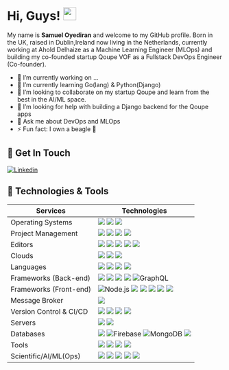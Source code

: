 # Hi, Guys! <img src="wave.gif" width="30px">

<!-- https://simpleicons.org/ -->

My name is **Samuel Oyediran** and welcome to my GitHub profile. Born in the UK, raised in Dublin,Ireland now living in the Netherlands, currently working at Ahold Delhaize as a Machine Learning Engineer (MLOps) and building my co-founded startup Qoupe VOF as a Fullstack DevOps Engineer (Co-founder).

- 🔭 I’m currently working on ...
- 🌱 I’m currently learning Go(lang) & Python(Django)
- 👯 I’m looking to collaborate on my startup Qoupe and learn from the best in the AI/ML space.
- 🤔 I’m looking for help with building a Django backend for the Qoupe apps
- 💬 Ask me about DevOps and MLOps
- ⚡ Fun fact: I own a beagle 🐶

## 📝 Get In Touch
[![Linkedin](https://img.shields.io/badge/linkedin-%230077B5.svg?&style=for-the-badge&logo=linkedin&logoColor=white)][linkedin]



## 🔧 Technologies & Tools

| Services               | Technologies                                                                                                                                                                                                                                                                                                                                                                                                                                                                                  |
| ---------------------- | ----------------------------------------------------------------------------------------------------------------------------------------------------------------------------------------------------------------------------------------------------------------------------------------------------------------------------------------------------------------------------------------------------------------------------------------------------------------------------------------------------------------------------------------------------------------------------------------------------------------------------------------------------------------------------------------------------------------------------------------------------------------------------------------------------------------------------------------------------------------------------------------------------------------------------------------------------------------------------------------------------------------------------------------------------------------------------------------------------------------------------------------------------------------------------------------------------------------------------------------------------------------------------------------------------------- |
| Operating Systems      | ![](https://img.shields.io/badge/windows%20-0078D6?&style=for-the-badge&logo=windows&logoColor=white) ![](https://img.shields.io/badge/linux%20-FCC624?&style=for-the-badge&logo=linux&logoColor=black)  ![](https://img.shields.io/badge/macOS%20-000000?&style=for-the-badge&logo=macOS&logoColor=white)                                                                                                                                                                                                                                                                                                                                                                                                                                                                                                                                                                                                                                                                                                                                                                                                                                                                                                                                                                                                                                                                                         ||
| Project Management                | ![](https://img.shields.io/badge/jira%20-0052CC?&style=for-the-badge&logo=jira&logoColor=white) ![](https://img.shields.io/badge/confluence-172B4D?&style=for-the-badge&logo=confluence&logoColor=white) ![](https://img.shields.io/badge/overleaf%20-47A141?&style=for-the-badge&logo=overleaf&logoColor=white) ![](https://img.shields.io/badge/notion%20-000000?&style=for-the-badge&logo=notion&logoColor=white)                                                                                                                                                                                                                                                                                                                                                                                                                                                                                                                                                                                                                                                                                                                   |
| Editors                | ![](https://img.shields.io/badge/vscode%20-007ACC?&style=for-the-badge&logo=visualstudiocode&logoColor=white) ![](https://img.shields.io/badge/intellij-000000?&style=for-the-badge&logo=intellij-idea&logoColor=white) ![](https://img.shields.io/badge/jupyter%20-F37626?&style=for-the-badge&logo=jupyter&logoColor=white) ![](https://img.shields.io/badge/xcode%20-147EFB?&style=for-the-badge&logo=xcode&logoColor=white) ![](https://img.shields.io/badge/android%20studio%20-3DDC84?&style=for-the-badge&logo=android-studio&logoColor=black)                                                                                                                                                                                                                                                                                                                                                                                                                                                                                                                                                                                                                                                                                                                    |
| Clouds                 | <!-- ![](https://img.shields.io/badge/AWS%20-%23FF9900.svg?&style=for-the-badge&logo=amazon-aws&logoColor=white) --> ![](https://img.shields.io/badge/Google%20Cloud%20-4285F4?&style=for-the-badge&logo=google-cloud&logoColor=white) ![](https://img.shields.io/badge/microsoft_azure%20-0078D4?&style=for-the-badge&logo=microsoft-azure&logoColor=white) <!-- ![](https://img.shields.io/badge/Digital%20Ocean%20-%236599ee.svg?&style=for-the-badge&logo=digitalocean&logoColor=white) ![](https://img.shields.io/badge/cloudflare%20-%23FF9900.svg?&style=for-the-badge&logo=cloudflare&logoColor=white) ![](https://img.shields.io/badge/heroku%20-%23430098.svg?&style=for-the-badge&logo=heroku&logoColor=white) --> ![](https://img.shields.io/badge/Vercel%20-%23111111.svg?&style=for-the-badge&logo=vercel&logoColor=white)  <!-- ![](https://img.shields.io/badge/netlify%20-%23FF2D20.svg?&style=for-the-badge&logo=netlify&logoColor=white) -->                                                                                                                                                                                                                                                                                                                                                                     |
| Languages              | <!-- ![](https://img.shields.io/badge/javascript%20-%23323330.svg?&style=for-the-badge&logo=javascript&logoColor=%23F7DF1E) --> ![](https://img.shields.io/badge/typescript%20-3178C6?&style=for-the-badge&logo=typescript&logoColor=white) <!-- ![](https://img.shields.io/badge/php-%23777BB4.svg?&style=for-the-badge&logo=php&logoColor=white) --> ![](https://img.shields.io/badge/java-%233e93c0.svg?&style=for-the-badge&logo=java&logoColor=white) ![](https://img.shields.io/badge/python%20-3776AB?&style=for-the-badge&logo=python&logoColor=yellow) <!--![](https://img.shields.io/badge/go-%234285F4.svg?&style=for-the-badge&logo=go&logoColor=white) ![](https://img.shields.io/badge/solidity%20-%23333333.svg?&style=for-the-badge&logo=solidity&logoColor=white) ![](https://img.shields.io/badge/swift%20-%23de6134.svg?&style=for-the-badge&logo=swift&logoColor=white) ![](https://img.shields.io/badge/dart%20-%232682d4.svg?&style=for-the-badge&logo=dart&logoColor=white) --> ![](https://img.shields.io/badge/shell_script%20-%23121011.svg?&style=for-the-badge&logo=gnu-bash&logoColor=white)                                                                                                                                                                                                |
| Frameworks (Back-end)  | <!-- ![](https://img.shields.io/badge/express-js%20-%23404d59.svg?&style=for-the-badge) ![](https://img.shields.io/badge/nestjs%20-%23FF2D20.svg?&style=for-the-badge&logo=nestjs&logoColor=white) ![](https://img.shields.io/badge/strapi%20-%233e93c0.svg?&style=for-the-badge&logo=strapi&logoColor=white) --> ![](https://img.shields.io/badge/spring%20boot%20-%2359aa5a.svg?&style=for-the-badge&logo=spring&logoColor=white) <!-- ![](https://img.shields.io/badge/spring%20cloud%20-%2359aa5a.svg?&style=for-the-badge&logo=spring&logoColor=white) ![](https://img.shields.io/badge/gin-gonic%20-%23049cec.svg?&style=for-the-badge) ![](https://img.shields.io/badge/laravel%20-%23FF2D20.svg?&style=for-the-badge&logo=laravel&logoColor=white) ![](https://img.shields.io/badge/lumen%20-%23FF2D20.svg?&style=for-the-badge&logo=lumen&logoColor=white) --> ![](https://img.shields.io/badge/flask%20-%23111111.svg?&style=for-the-badge&logo=flask&logoColor=white) ![](https://img.shields.io/badge/django-092E20?&style=for-the-badge&logo=django&logoColor=white) ![](https://img.shields.io/badge/quarkus-4695EB?&style=for-the-badge&logo=quarkus&logoColor=purple) <!-- ![](https://img.shields.io/badge/web3%20-%23111111.svg?&style=for-the-badge&logo=ethereum&logoColor=white) --> ![GraphQL](https://img.shields.io/badge/graphql%20-E10098?&style=for-the-badge&logo=graphql&logoColor=black)  |
| Frameworks (Front-end) | ![Node.js](https://img.shields.io/badge/-Node.js-black?&style=for-the-badge&logo=node.js&logoColor=339933) ![](https://img.shields.io/badge/react-61DAFB?&style=for-the-badge&logo=react&logoColor=white) ![](https://img.shields.io/badge/next.js%20-000000?&style=for-the-badge&logo=next.js&logoColor=white) ![](https://img.shields.io/badge/react%20native-61DAFB?&style=for-the-badge&logo=react&logoColor=white) ![](https://img.shields.io/badge/electron-47848F?&style=for-the-badge&logo=electron&logoColor=white) ![](https://img.shields.io/badge/tailwind-06B6D4?&style=for-the-badge&logo=tailwind-css&logoColor=white)                                                                                                                                                                                                                                                                                                                                                                                                                                                                                                                                                                                                                                                                                                                                                                                                                                                      |
| Message Broker         | <!-- ![](https://img.shields.io/badge/nats-io%20-%233e93c0.svg?&style=for-the-badge) --> ![](https://img.shields.io/badge/kafka-231F20?&style=for-the-badge&logo=apache-kafka&logoColor=white) <!-- ![](https://img.shields.io/badge/grpc%20-%2314354C.svg?&style=for-the-badge&logo=google&logoColor=white) ![](https://img.shields.io/badge/rabbitmq%20-%23F05033.svg?&style=for-the-badge&logo=rabbitmq&logoColor=white) -->                                                                                                                                                                                                                                                                                                                                                                                                                                                                                                                                                                                                                                                                                                                                                                                                                                                                                     |
| Version Control & CI/CD        | ![](https://img.shields.io/badge/git-F05032?&style=for-the-badge&logo=git&logoColor=white) ![](https://img.shields.io/badge/github_actions-2088FF?&style=for-the-badge&logo=github-actions&logoColor=white) ![](https://img.shields.io/badge/azure_devops-0078D7?&style=for-the-badge&logo=azure-devops&logoColor=white)  <!-- ![](https://img.shields.io/badge/gitlab-FC6D26?&style=for-the-badge&logo=gitlab&logoColor=white) --> ![](https://img.shields.io/badge/github-181717?&style=for-the-badge&logo=github&logoColor=white) <!-- ![](https://img.shields.io/badge/bitbucket%20-%23007aff.svg?&style=for-the-badge&logo=bitbucket&logoColor=white) -->                                                                                                                                                                                                                                                                                                                                                                                                                                                                                                                                                                                                                                                                                                                                                                                                                                                                 |
| Servers                | ![](https://img.shields.io/badge/apache%20-D22128?&style=for-the-badge&logo=apache&logoColor=white) ![](https://img.shields.io/badge/nginx-009639?&style=for-the-badge&logo=nginx&logoColor=white)                                                                                                                                                                                                                                                                                                                                                                                                                                                                                                                                                                                                                                                                                                                                                                                                                                                                                                                                                                                                                                                                                         |
| Databases              | <!-- ![](https://img.shields.io/badge/mysql-%2300f.svg?&style=for-the-badge&logo=mysql&logoColor=white) --> ![](https://img.shields.io/badge/postgresql%20-4169E1?&style=for-the-badge&logo=postgresql&logoColor=white) ![Firebase](https://img.shields.io/badge/-Firebase-4c8bf5?&style=for-the-badge&&logo=firebase&logoColor=ffca28) <!--![](https://img.shields.io/badge/sqlite%20-%233e93c0.svg?&style=for-the-badge&logo=sqlite&logoColor=white) ![](https://img.shields.io/badge/mariadb%20-%2314354C.svg?&style=for-the-badge&logo=mariadb&logoColor=white) --> ![MongoDB](https://img.shields.io/badge/-MongoDB-white?&style=for-the-badge&logo=mongodb&logoColor=47A248) ![](https://img.shields.io/badge/redis-DC382D?&style=for-the-badge&logo=redis&logoColor=white)                                                                                                                                                                                                                                                                                                                                                                                                                                                                                                                                                                                                                                               |
| Tools                  | ![](https://img.shields.io/badge/docker-2496ED?&style=for-the-badge&logo=docker&logoColor=white) ![](https://img.shields.io/badge/kubernetes-326CE5?&style=for-the-badge&logo=kubernetes&logoColor=white) ![](https://img.shields.io/badge/terraform-7B42BC?&style=for-the-badge&logo=terraform&logoColor=white) ![](https://img.shields.io/badge/helm-0F1689?&style=for-the-badge&logo=helm&logoColor=white)                                                                                                                                                                                                                                                                                                                                                                                                                                                                                                                                                                                                                                                                                                                                                                                                                                                                                                                                                                       |
| Scientific/AI/ML(Ops)                  | ![](https://img.shields.io/badge/Tensorflowjs-FF6F00?&style=for-the-badge&logo=tensorflow&logoColor=white) ![](https://img.shields.io/badge/pyTorch-EE4C2C?&style=for-the-badge&logo=pyTorch&logoColor=white) ![](https://img.shields.io/badge/mlfow-0194E2?&style=for-the-badge&logo=mlflow&logoColor=white) ![](https://img.shields.io/badge/apache_spark-E25A1C?&style=for-the-badge&logo=apache-spark&logoColor=white) ![](https://img.shields.io/badge/r-276DC3?&style=for-the-badge&logo=r&logoColor=white)                                                                                                                                                                                                                                                                                                                                                                                                                                                                                                                                                                                                                                                                                                                                                                                                                                                                                                                                                                       |

[linkedin]: https://linkedin.com/in/samuel-oyediran
